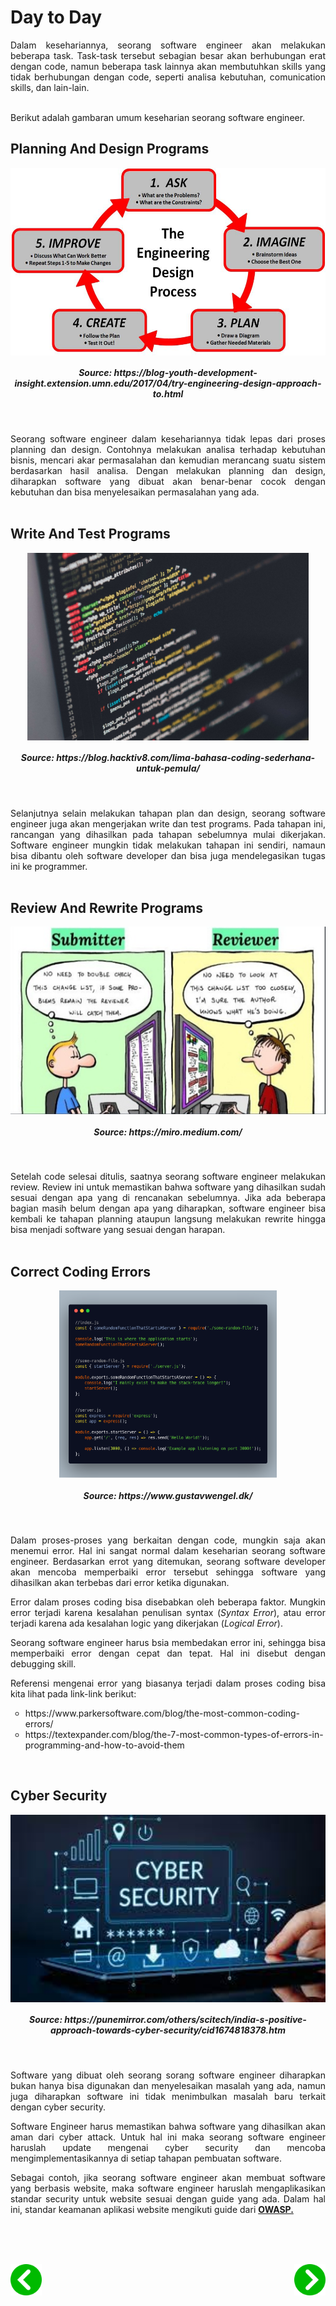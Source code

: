 # Day to Day
<p align="justify">
Dalam kesehariannya, seorang software engineer akan melakukan beberapa task. Task-task tersebut sebagian besar akan berhubungan erat dengan code, namun beberapa task lainnya akan membutuhkan skills yang tidak berhubungan dengan code, seperti analisa kebutuhan, comunication skills, dan lain-lain.<br><br>

Berikut adalah gambaran umum keseharian seorang software engineer.<br>

## Planning And Design Programs
<p align="center">
<img height="300rm" align="center" src="https://github.com/Ouroboros-Tech/modul-pembelajaran/blob/main/image/image%205.jpg"> <h5 align="center">Source: https://blog-youth-development-insight.extension.umn.edu/2017/04/try-engineering-design-approach-to.html</h5><br>

<p align="justify">
Seorang software engineer dalam kesehariannya tidak lepas dari proses planning dan design. Contohnya melakukan analisa terhadap kebutuhan bisnis, mencari akar permasalahan dan kemudian merancang suatu sistem berdasarkan hasil analisa. Dengan melakukan planning dan design, diharapkan software yang dibuat akan benar-benar cocok dengan kebutuhan dan bisa menyelesaikan permasalahan yang ada.<br><br>

## Write And Test Programs
<p align="center">
<img height="300rm" align="center" src="https://github.com/Ouroboros-Tech/modul-pembelajaran/blob/main/image/image%206.jpeg"> <h5 align="center">Source: https://blog.hacktiv8.com/lima-bahasa-coding-sederhana-untuk-pemula/</h5><br>

<p align="justify">
Selanjutnya selain melakukan tahapan plan dan design, seorang software engineer juga akan mengerjakan write dan test programs. Pada tahapan ini, rancangan yang dihasilkan pada tahapan sebelumnya mulai dikerjakan. Software engineer mungkin tidak melakukan tahapan ini sendiri, namaun bisa dibantu oleh software developer dan bisa juga mendelegasikan tugas ini ke programmer.<br><br>

## Review And Rewrite Programs
<p align="center">
<img height="300rm" align="center" src="https://github.com/Ouroboros-Tech/modul-pembelajaran/blob/main/image/image%207.png"> <h5 align="center">Source: https://miro.medium.com/</h5><br>

<p align="justify">
Setelah code selesai ditulis, saatnya seorang software engineer melakukan review. Review ini untuk memastikan bahwa software yang dihasilkan sudah sesuai dengan apa yang di rencanakan sebelumnya. Jika ada beberapa bagian masih belum dengan apa yang diharapkan, software engineer bisa kembali ke tahapan planning ataupun langsung melakukan rewrite hingga bisa menjadi software yang sesuai dengan harapan.<br><br>

## Correct Coding Errors
<p align="center">
<img height="300rm" align="center" src="https://github.com/Ouroboros-Tech/modul-pembelajaran/blob/main/image/image%208.png"> <h5 align="center">Source: https://www.gustavwengel.dk/</h5><br>

<p align="justify">
Dalam proses-proses yang berkaitan dengan code, mungkin saja akan menemui error. Hal ini sangat normal dalam keseharian seorang software engineer. Berdasarkan errot yang ditemukan, seorang software developer akan mencoba memperbaiki error tersebut sehingga software yang dihasilkan akan terbebas dari error ketika digunakan.<br>

<p align="justify">
Error dalam proses coding bisa disebabkan oleh beberapa faktor. Mungkin error terjadi karena kesalahan penulisan syntax (<em>Syntax Error</em>), atau error terjadi karena ada kesalahan logic yang dikerjakan (<em>Logical Error</em>).<br>

<p align="justify">
Seorang software engineer harus bsia membedakan error ini, sehingga bisa memperbaiki error dengan cepat dan tepat. Hal ini disebut dengan debugging skill.<br>

<p align="justify">
Referensi mengenai error yang biasanya terjadi dalam proses coding bisa kita lihat pada link-link berikut: 
<ul style="list-style-type:circle;" style="text-align:justify">
  <li>https://www.parkersoftware.com/blog/the-most-common-coding-errors/</li>
  <li>https://textexpander.com/blog/the-7-most-common-types-of-errors-in-programming-and-how-to-avoid-them</li>
</ul><br>

## Cyber Security
<p align="center">
<img height="300rm" align="center" src="https://github.com/Ouroboros-Tech/modul-pembelajaran/blob/main/image/image%208.jpeg"> <h5 align="center">Source: https://punemirror.com/others/scitech/india-s-positive-approach-towards-cyber-security/cid1674818378.htm</h5><br>

<p align="justify">
Software yang dibuat oleh seorang sorang software engineer diharapkan bukan hanya bisa digunakan dan menyelesaikan masalah yang ada, namun juga diharapkan software ini tidak menimbulkan masalah baru terkait dengan cyber security.<br>

<p align="justify">
Software Engineer harus memastikan bahwa software yang dihasilkan akan aman dari cyber attack. Untuk hal ini maka seorang software engineer haruslah update mengenai cyber security dan mencoba mengimplementasikannya di setiap tahapan pembuatan software.<br>

<p align="justify">
Sebagai contoh, jika seorang software engineer akan membuat software yang berbasis website, maka software engineer haruslah mengaplikasikan standar security untuk website sesuai dengan guide yang ada. Dalam hal ini, standar keamanan aplikasi website mengikuti guide dari <a href="https://owasp.org/www-project-web-security-testing-guide/assets/archive/OWASP_Testing_Guide_v4.pdf" target="_blank"><strong>OWASP.</strong></a><br><br>

<br><br>
<div align="justify">
    <!-- Prev Page -->
    <a href="https://github.com/Ouroboros-Tech/modul-pembelajaran/tree/main/3.%20Software%20Engineering/1.%20Introduction/1.%20What%20is%20Software%20Engineer" target="_blank"><img src="https://github.com/Ouroboros-Tech/modul-pembelajaran/blob/main/image/left%20(1).png" align="left" height="50" width="50"></a>
    <!-- Next Page -->
    <a href="https://github.com/Ouroboros-Tech/modul-pembelajaran/tree/main/3.%20Software%20Engineering/1.%20Introduction/3.%20Skill%20Sets%20-%20Technical" target="_blank"><img src="https://github.com/Ouroboros-Tech/modul-pembelajaran/blob/main/image/right%20(1).png" align="right" height="50" width="50"></a>
<div>

